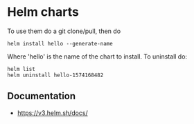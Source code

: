 # Helm charts

To use them do a git clone/pull, then do

```
helm install hello --generate-name
```
Where 'hello' is the name of the chart to install.
To uninstall do:
```
helm list
helm uninstall hello-1574168482
```

## Documentation

* https://v3.helm.sh/docs/
